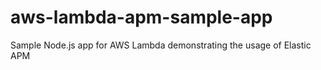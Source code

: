 # aws-lambda-apm-sample-app
Sample Node.js app for AWS Lambda demonstrating the usage of Elastic APM
